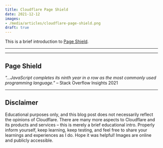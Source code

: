 ```yaml
---
title: Cloudflare Page Shield
date: 2021-12-12
images: 
- /media/articles/cloudflare-page-shield.png
draft: true
---
```


This is a brief introduction to [Page Shield](https://www.cloudflare.com/page-shield/).

* * *
* * *

## Page Shield

_"...JavaScript completes its ninth year in a row as the most commonly used programming language."_ – Stack Overflow Insights 2021

* * *

## Disclaimer

Educational purposes only, and this blog post does not necessarily reflect the opinions of Cloudflare. There are many more aspects to Cloudflare and its products and services – this is merely a brief educational intro. Properly inform yourself, keep learning, keep testing, and feel free to share your learnings and experiences as I do. Hope it was helpful! Images are online and publicly accessible.

